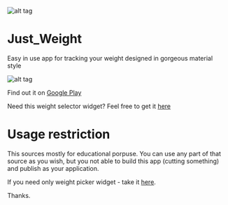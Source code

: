 ![alt tag](https://github.com/kidinov/Just_Weight/blob/master/publishing/banner.png)

# Just_Weight
Easy in use app for tracking your weight designed in gorgeous material style

![alt tag](https://github.com/kidinov/Just_Weight/blob/master/publishing/demo.gif)

Find out it on [Google Play](https://play.google.com/store/apps/details?id=org.kidinov.justweight)

Need this weight selector widget? Feel free to get it [here](https://github.com/kidinov/SimpleNumberPicker)

# Usage restriction
This sources mostly for educational porpuse. You can use any part of that source as you wish, but you not able to build this app (cutting something) and publish as your application.

If you need only weight picker widget - take it [here](https://github.com/kidinov/SimpleNumberPicker).

Thanks.


